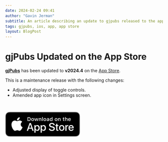 ```yaml
---
date: 2024-02-24 09:41
author: "Gavin Jerman"
subtitle: An article describing an update to gjpubs released to the app store.
tags: gjpubs, ios, app, app store
layout: BlogPost
---
```


# gjPubs Updated on the App Store

[**gjPubs**](/projects/gjPubs) has been updated to **v2024.4** on the [App Store](https://apps.apple.com/gb/app/gjpubs/id6475642254?platform=iphone).

This is a maintenance release with the following changes:
- Adjusted display of toggle controls.
- Amended app icon in Settings screen.
<br>

[![download](/images/Download_on_the_App_Store_Badge_US-UK_RGB_blk_092917.svg)](https://apps.apple.com/gb/app/gjpubs/id6475642254?platform=iphone)

